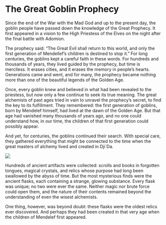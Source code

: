 # The Great Goblin Prophecy
Since the end of the War with the Mad God and up to the present day, the goblin people have passed down the knowledge of the Great Prophecy. It first appeared in a vision to the High Priestess of the Elves on the night after the final battle with Adomion.

The prophecy said: “The Great Evil shall return to this world, and only the first generation of Mendellef’s children is destined to stop it.”
For long centuries, the goblins kept a careful faith in these words. For hundreds and thousands of years, they lived guided by the prophecy, but time is merciless. It erases cities, and it erases the memory in people’s hearts. Generations came and went, and for many, the prophecy became nothing more than one of the beautiful legends of the Golden Age.

Once, every goblin knew and believed in what had been revealed to the priestess, but now only a few continue to seek its true meaning.
The great alchemists of past ages tried in vain to unravel the prophecy’s secret, to find the key to its fulfillment. They remembered: the first generation of goblins, born by Mendelef himself, had lived at the dawn of the Golden Age. But that age had vanished many thousands of years ago, and no one could understand how, in our time, the children of that first generation could possibly appear.

And yet, for centuries, the goblins continued their search. With special care, they gathered everything that might be connected to the time when the great masters of alchemy lived and created in Dji`Da.

![](flusk1.2x.jpg)

Hundreds of ancient artifacts were collected: scrolls and books in forgotten tongues, magical crystals, and relics whose purpose had long been swallowed by the abyss of time.
But the most mysterious finds were the ancient flasks, each containing a strange, glowing substance. Every flask was unique; no two were ever the same. Neither magic nor brute force could open them, and the nature of their contents remained beyond the understanding of even the wisest alchemists.

One thing, however, was beyond doubt: these flasks were the oldest relics ever discovered. And perhaps they had been created in that very age when the children of Mendelef first appeared.

